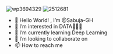 ![wp3694329](https://user-images.githubusercontent.com/85345738/134573496-a880ad35-79fe-4220-ae71-60394d5633f7.jpg)
![2512681](https://user-images.githubusercontent.com/85345738/134573656-1dea35a8-3fc5-4c1f-a25e-5b90e18bb346.jpg)


- 👋 Hello World! , I’m @Sabuja-GH
- 👀 I’m interested in DATA🙉😻🤍
- 🌱 I’m currently learning Deep Learning
- 💞️ I’m looking to collaborate on 
- 📫 How to reach me 

<!---
Sabuja-GH/Sabuja-GH is a ✨ special ✨ repository because its `README.md` (this file) appears on your GitHub profile.
You can click the Preview link to take a look at your changes.
--->
